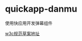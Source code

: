 # quickapp-danmu
使用快应用开发弹幕组件

[w3c规范草案地址](https://w3c-proposal-incubation.github.io/danmaku-proposal/)
